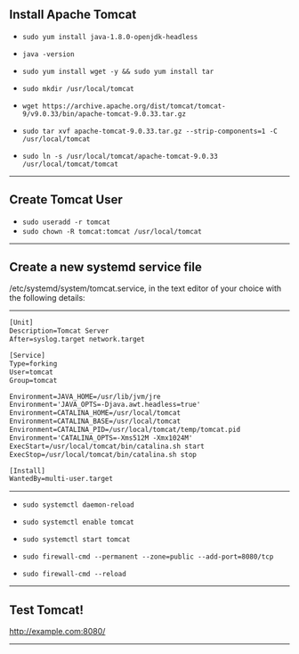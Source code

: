 ## Install Apache Tomcat
- `sudo yum install java-1.8.0-openjdk-headless`
- `java -version`
- `sudo yum install wget -y && sudo yum install tar`
- `sudo mkdir /usr/local/tomcat`

- `wget https://archive.apache.org/dist/tomcat/tomcat-9/v9.0.33/bin/apache-tomcat-9.0.33.tar.gz`

- `sudo tar xvf apache-tomcat-9.0.33.tar.gz --strip-components=1 -C /usr/local/tomcat`

- `sudo ln -s /usr/local/tomcat/apache-tomcat-9.0.33 /usr/local/tomcat/tomcat`

* * *
## Create Tomcat User
- `sudo useradd -r tomcat`
- `sudo chown -R tomcat:tomcat /usr/local/tomcat`
* * *
## Create a new systemd service file
/etc/systemd/system/tomcat.service, in the text editor of your choice with the following details:
***
```html
[Unit]
Description=Tomcat Server
After=syslog.target network.target

[Service]
Type=forking
User=tomcat
Group=tomcat

Environment=JAVA_HOME=/usr/lib/jvm/jre
Environment='JAVA_OPTS=-Djava.awt.headless=true'
Environment=CATALINA_HOME=/usr/local/tomcat
Environment=CATALINA_BASE=/usr/local/tomcat
Environment=CATALINA_PID=/usr/local/tomcat/temp/tomcat.pid
Environment='CATALINA_OPTS=-Xms512M -Xmx1024M'
ExecStart=/usr/local/tomcat/bin/catalina.sh start
ExecStop=/usr/local/tomcat/bin/catalina.sh stop

[Install]
WantedBy=multi-user.target
```
***
- `sudo systemctl daemon-reload`

- `sudo systemctl enable tomcat`
- `sudo systemctl start tomcat`

- `sudo firewall-cmd --permanent --zone=public --add-port=8080/tcp`
- `sudo firewall-cmd --reload`
* * *
## Test Tomcat!
http://example.com:8080/
* * *
